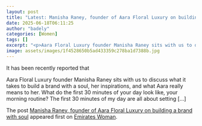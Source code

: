 ```yaml
---
layout: post
title: "Latest: Manisha Raney, founder of Aara Floral Luxury on building a brand with soul"
date: 2025-06-18T06:11:25
author: "badely"
categories: [Women]
tags: []
excerpt: "<p>Aara Floral Luxury founder Manisha Raney sits with us to discuss what it takes to build a brand with a soul, her inspirations, and what Aara really"
image: assets/images/1f4528650b5ad433359c278ba1d7388b.jpg
---
```


It has been recently reported that <p>Aara Floral Luxury founder Manisha Raney sits with us to discuss what it takes to build a brand with a soul, her inspirations, and what Aara really means to her. What do the first 30 minutes of your day look like, your morning routine? The first 30 minutes of my day are all about setting [&#8230;]</p>
<p>The post <a href="https://emirateswoman.com/manisha-raney-founder-of-aara-floral-luxury-on-building-a-brand-with-soul/" rel="nofollow">Manisha Raney, founder of Aara Floral Luxury on building a brand with soul</a> appeared first on <a href="https://emirateswoman.com" rel="nofollow">Emirates Woman</a>.</p>

